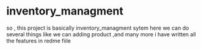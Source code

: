 # inventory_managment
so , this project is basically inventory_managment sytem here we can do several things like we can adding product ,and many more i have written all the features  in redme fiile 
